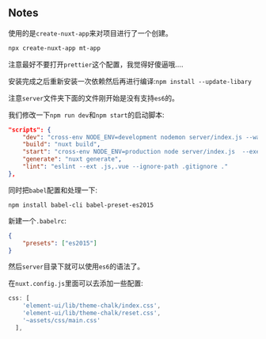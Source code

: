 ## Notes
使用的是`create-nuxt-app`来对项目进行了一个创建。

```bash
npx create-nuxt-app mt-app 
```

注意最好不要打开`prettier`这个配置，我觉得好傻逼哦....

安装完成之后重新安装一次依赖然后再进行编译:`npm install --update-libary`

注意`server`文件夹下面的文件刚开始是没有支持`es6`的。

我们修改一下`npm run dev`和`npm start`的启动脚本:

```json
"scripts": {
    "dev": "cross-env NODE_ENV=development nodemon server/index.js --watch server --exec babel-node",
    "build": "nuxt build",
    "start": "cross-env NODE_ENV=production node server/index.js  --exec babel-node",
    "generate": "nuxt generate",
    "lint": "eslint --ext .js,.vue --ignore-path .gitignore ."
},
```

同时把`babel`配置和处理一下:

```
npm install babel-cli babel-preset-es2015
```
新建一个`.babelrc`:

```json
{
    "presets": ["es2015"]
}
```

然后`server`目录下就可以使用`es6`的语法了。

在`nuxt.config.js`里面可以去添加一些配置:
```js
css: [
    'element-ui/lib/theme-chalk/index.css',
    'element-ui/lib/theme-chalk/reset.css',
    '~assets/css/main.css'
  ],
```